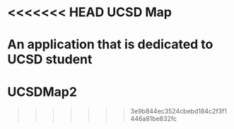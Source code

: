 <<<<<<< HEAD
UCSD Map
====

An application that is dedicated to UCSD student
=======
UCSDMap2
========
>>>>>>> 3e9b844ec3524cbebd184c2f3f1446a81be832fc
